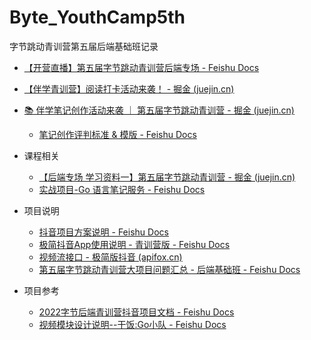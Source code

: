 # Byte_YouthCamp5th
字节跳动青训营第五届后端基础班记录

+ [‌﻿⁤⁤⁣⁤⁣﻿⁤⁢﻿‌‍⁢⁡‌‬‍⁤﻿⁤⁢‬⁣⁤﻿‌⁣⁣⁤‍⁤‬⁡⁤⁣﻿﻿⁤‍⁡【开营直播】第五届字节跳动青训营后端专场 - Feishu Docs](https://bytedance.feishu.cn/docx/WZDddh2Lqoyfu6x93u1c8km9nug)
+ [【伴学青训营】阅读打卡活动来袭！ - 掘金 (juejin.cn)](https://juejin.cn/post/7174037539345399839#heading-2)
+ [📚 伴学笔记创作活动来袭 ｜ 第五届字节跳动青训营 - 掘金 (juejin.cn)](https://juejin.cn/post/7187618314502275129)
  + [⁡⁢‍⁣⁢⁡‍﻿‬‬⁤‬‌⁡‌‌⁡⁤‌⁡⁣⁢⁤‌⁢⁢⁢⁡‌⁣‌⁤‌⁣⁢⁤‌⁣‍﻿﻿笔记创作评判标准 & 模版 - Feishu Docs](https://bytedance.feishu.cn/docx/doxcn8Jw0d0VZTtFsOBucFGDqVh)
+ 课程相关
  + [【后端专场 学习资料一】第五届字节跳动青训营 - 掘金 (juejin.cn)](https://juejin.cn/post/7188225875211452476/#heading-27)
  + [‌⁣⁢⁣⁢‌⁣⁡‍⁣⁢‌⁡⁢‬‌‍⁡‌‍‍﻿⁣⁢‬⁢⁢⁣‍﻿⁣⁡⁣‍⁤⁡⁢⁤‬实战项目-Go 语言笔记服务 - Feishu Docs](https://bytedance.feishu.cn/docx/Wwa4dfwScogfjLxclXKcStGEncd)

+ 项目说明
  + [‌‬⁣⁡⁤﻿﻿‬‬⁤‍‍⁢‬‍﻿⁤⁣⁡‍⁢‬‌‍﻿⁣⁡⁤‬⁡⁢⁤‌﻿‌⁣⁢⁡⁣抖音项目方案说明 - Feishu Docs](https://bytedance.feishu.cn/docs/doccnKrCsU5Iac6eftnFBdsXTof)
  + [‌⁡﻿⁡‬⁢⁢‬﻿⁣⁡⁣﻿﻿‍⁤⁤‬⁣⁡‬‌‬⁣‬‌⁣⁣‍﻿⁡⁣‍﻿极简抖音App使用说明 - 青训营版 - Feishu Docs](https://bytedance.feishu.cn/docs/doccnM9KkBAdyDhg8qaeGlIz7S7)
  + [视频流接口 - 极简版抖音 (apifox.cn)](https://www.apifox.cn/apidoc/shared-09d88f32-0b6c-4157-9d07-a36d32d7a75c/api-50707523)
  + [‬﻿⁢⁢‌‬‬‍‌⁤﻿⁣﻿﻿⁢‬⁡﻿⁣⁢‍⁡‍﻿‍⁣‬⁡﻿⁣⁤⁡⁤⁤⁢⁢‬‬第五届字节跳动青训营大项目问题汇总 - 后端基础班 - Feishu Docs](https://bytedance.feishu.cn/docx/FD8adKCeFoIWwnxsjQDciW8snbQ)
+ 项目参考
  + [‍‬﻿﻿‬﻿⁡‬⁡⁡‬⁤‌‍‍‍‍‬⁡⁤⁡⁤⁡﻿⁢‌﻿‍‍⁡⁣⁤‌‬‬⁤﻿2022字节后端青训营抖音项目文档 - Feishu Docs](https://vfchdrh6q6.feishu.cn/docx/doxcnwTuJ3CbOFDhQan4EQBrKWg)
  + [⁣‍﻿⁢⁣‬‍‍⁡‬⁣⁢‬⁣‍⁣﻿⁣﻿‌‍‍‍﻿‍⁢‌⁢⁤⁤⁢‍⁢⁡⁢⁤⁢视频模块设计说明--干饭:Go小队 - Feishu Docs](https://bytedancecampus1.feishu.cn/docs/doccntmcunjHSMzVUNEhGbxjxJh#L5dSQ3)

